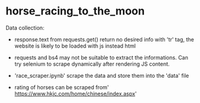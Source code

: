 # horse_racing_to_the_moon

Data collection:
- response.text from requests.get() return no desired info with 'tr' tag, the website is likely to be loaded with js instead html
- requests and bs4 may not be suitable to extract the informations. Can try selenium to scrape dynamically after rendering JS content.
- 'race_scraper.ipynb' scrape the data and store them into the 'data' file


- rating of horses can be scraped from' https://www.hkjc.com/home/chinese/index.aspx'

